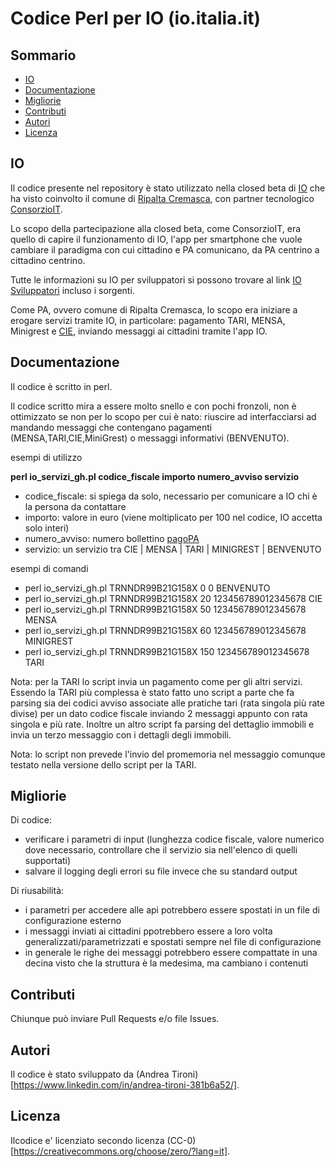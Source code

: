# Codice Perl per IO (io.italia.it)

## Sommario

- [IO](#IO)
- [Documentazione](#Documentazione)
- [Migliorie](#Migliorie)
- [Contributi](#Contributi)
- [Autori](#Autori)
- [Licenza](#licenza)

## IO

Il codice presente nel repository è stato utilizzato nella closed beta di [IO](https://io.italia.it) che ha visto 
coinvolto il comune di [Ripalta Cremasca](https://www.comune.ripaltacremasca.cr.it),
con partner tecnologico [ConsorzioIT](https://www.consorzioit.net).

Lo scopo della partecipazione alla closed beta, come ConsorzioIT, era quello di capire
il funzionamento di IO, l'app per smartphone che vuole cambiare il paradigma con 
cui cittadino e PA comunicano, da PA centrino a cittadino centrino.

Tutte le informazioni su IO per sviluppatori si possono trovare al link
[IO Sviluppatori](https://io.italia.it/sviluppatori/) incluso i sorgenti.

Come PA, ovvero comune di Ripalta Cremasca, lo scopo era iniziare a erogare servizi
tramite IO, in particolare: pagamento TARI, MENSA, Minigrest e [CIE](https://www.ipzs.it/ext/carta_identita_elettronica_prodotti.html),
inviando messaggi ai cittadini tramite l'app IO.

## Documentazione

Il codice è scritto in perl.

Il codice scritto mira a essere molto snello e con pochi fronzoli, non è ottimizzato
se non per lo scopo per cui è nato: riuscire ad interfacciarsi ad mandando messaggi 
che contengano pagamenti (MENSA,TARI,CIE,MiniGrest) o messaggi informativi (BENVENUTO).

esempi di utilizzo

**perl io_servizi_gh.pl codice_fiscale importo numero_avviso servizio**
  
* codice_fiscale: si spiega da solo, necessario per comunicare a IO chi è la persona da contattare
* importo: valore in euro (viene moltiplicato per 100 nel codice, IO accetta solo interi)
* numero_avviso: numero bollettino [pagoPA](https://www.agid.gov.it/it/piattaforme/pagopa)
* servizio: un servizio tra CIE | MENSA | TARI | MINIGREST | BENVENUTO

esempi di comandi

* perl io_servizi_gh.pl TRNNDR99B21G158X 0 0 BENVENUTO 
* perl io_servizi_gh.pl TRNNDR99B21G158X 20 123456789012345678 CIE
* perl io_servizi_gh.pl TRNNDR99B21G158X 50 123456789012345678 MENSA
* perl io_servizi_gh.pl TRNNDR99B21G158X 60 123456789012345678 MINIGREST
* perl io_servizi_gh.pl TRNNDR99B21G158X 150 123456789012345678 TARI 

Nota: per la TARI lo script invia un pagamento come per gli altri servizi. Essendo 
la TARI più complessa è stato fatto uno script a parte che fa parsing sia
dei codici avviso associate alle pratiche tari (rata singola più rate divise)
per un dato codice fiscale inviando 2 messaggi appunto con rata singola
e più rate. Inoltre un altro script fa parsing del dettaglio immobili e invia
un terzo messaggio con i dettagli degli immobili.

Nota: lo script non prevede l'invio del promemoria nel messaggio comunque testato
nella versione dello script per la TARI.
  
## Migliorie

Di codice:
- verificare i parametri di input (lunghezza codice fiscale, valore numerico dove necessario, controllare che il servizio sia nell'elenco di quelli supportati)
- salvare il logging degli errori su file invece che su standard output

Di riusabilità:
- i parametri per accedere alle api potrebbero essere spostati in un file di configurazione esterno
- i messaggi inviati ai cittadini ppotrebbero essere a loro volta generalizzati/parametrizzati e spostati sempre nel file di configurazione
- in generale le righe dei messaggi potrebbero essere compattate in una decina visto che la struttura è la medesima, ma cambiano i contenuti

## Contributi
Chiunque può inviare Pull Requests e/o file Issues.

## Autori
Il codice è stato sviluppato da (Andrea Tironi)[https://www.linkedin.com/in/andrea-tironi-381b6a52/].

## Licenza
Ilcodice e' licenziato secondo licenza (CC-0)[https://creativecommons.org/choose/zero/?lang=it].




